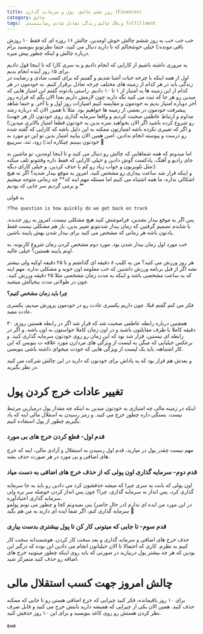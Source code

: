 ```yaml
---
title: روز ششم چالش- پول و سرمایه گذاری (Finances)
category: چالش
tags:  وبلاگ چالش زندگی تعادل شادی رضایتمندی fulfillment
---
```

خب خب خب به روز ششم چالش خوش اومدین.
چالش ۱۶ روزه ای که فقط ۱۰ روزش باقی مونده:) خیلی خوشحالم که تا دارید دنبال می کنید، حتما نظرتونو بنویسید برام درباره چالش و اینکه چطور پیش میره.

یه مروری داشته باشیم از کارایی که انجام دادیم و یه سری کارا که تا اینجا قول دادیم برای ۱۵ روز آینده انجام بدیم. <br/> اول از همه اینکه با چرخه حیات آشنا شدیم و گفتیم که برای کسب شادی و رضایت در زندگی باید در هر کدام از زمینه های مختلف چرخه تعادل برقرار کنیم. به خودمون در هر کدام از این زمینه ها یه امتیاز از ۱ تا ۱۰ دادیم. راستی یادتونه گفتم این امتیاز هایی که میدین رو هر جا که ثبت می کنید نگه دارید چون لازمش داریم بعدا الان بگم که قراره روز آخر دوباره امتیاز بدیم به خودمون و مقایسه کنیم امتیازات روز اول و با آخر. و حتما شاهد پیشرفت خودمون در بعضی از زمینه ها خواهیم بود. مثلا تا همین الان که درباره رشد مداوم و ارتباط عاطفی صحبت کردیم و واقعا سرمایه گذاری روی خودتون (از هر جهت) رو شروع کرده باشید اگر الان بخواهید نمره بدین به خودتون قطعا امتیاز بالاتری میدین:) و اگر که تغییری نکرده باشه امتیازتون ممکنه به این دلیل باشه که کارایی که گفته شده رو درست و پیوسته انجام ندادین. اصن همین الان بیایید امتیاز بدین تو این دو مورد به خودتون ببینیم چیکاره اید:) زود، تند، سریییع 🙂

اما میدونم که همه شماهایی که چالش رو دنبال می کنید و تا اینجا اومدین، تو ماشین به جای رادیو و آهنگ، پادکست گوش دادین و خیلی کارایی که فقط داره وقتتونو تلف میکنه مثل تلویزیون و خواب زیاد رو کم یا حذف کردین. و خیلی کارای دیگه:) <br/>
و اینکه قرار شد ساعت بیداری رو مشخص کنید. امروز به موقع بیدار شدید؟ اگر نه هیچ اشکالی نداره، ما همه اشتباه می کنیم اما مسئله مهم اینه که** چه زمانی متوجه میشیم و برمی گردیم سر جایی که بودیم.**

به قولی

    ?The question is how quickly do we get back on track

پس اگر به موقع بیدار نشدین، فراموشش کنید هیچ مشکلی نیست، امروز یه روز جدیده. یا شایدم تصمیم گرفتین که زمان بیدار شدنتونو تغییر بدین، باز هم مشکلی نیست فقط یادتون باشه هر زمانی که مشخص می کنید برای بیدار شدن بهش پایبند باشین.

خب مورد اول زمان بیدار شدن بود. مورد دوم مشخص کردن زمان شروع کارِتونه. به اونم پایبند هستین؟ خیلی عالیه.

هر روز ورزش می کنید؟ من یه کلیپ ۸ دقیقه ای گذاشتم و تا ۲۵ دقیقه اوکیه ولی بیشتر نشه اگر از قبل برنامه ورزش داشتین که خب معلومه اون خوبه و مشکلی نداره. مهم اینه که یه ساعت مشخصی باشه و اینکه یه مدت زمان مشخصی مثلا ۲۵ دقیقه ورزش کنید. چون در طولانی مدت بیخیالش میشید.

**چرا باید زمان مشخص کنیم؟**

فکر می کنم گفتم قبلا، چون داریم یکسری عادت رو در خودمون پرورش میدیم، یکسری عادت مفید.

همچنین درباره رابطه عاطفی صحبت شد که قرار شد اگر در رابطه هستین روزی ۳۰ دقیقه کاملا با طرف مقابلتون باشید و در اون زمان کاملا حواستون به اون باشه.
و اگر در رابطه ای نیستین، قرار شد بود که این زمان رو روی خودتون سرمایه گذاری کنید. و برعکس خیلیایی که میگن یه لیست از ویژگی های مرد/زن مورد علاقه ت بنویس که این کار اشتباهه، باید یک لیست از ویژگی هایی که خودت میخوای داشته باشی بنویسی.

و بعدش هم قرار بود که یه پاداش برای خودتون که دارید در این چالش شرکت می کنید در نظر بگیرید. 
# تغییر عادات خرج کردن پول

اینکه در زمینه مالی چه امتیازی به خودتون میدین به اینکه چه مقدار پول درمیارین مرتبط نیست. بستگی داره چطور خرج می کنید. و رمز رسیدن به اسقلال مالی اینه که یاد بگیریم چطور از پول استفاده کنیم.
### قدم اول- قطع کردن خرج های بی مورد

مهم نیست چقدر پول در میارید، قدم اول رسیدن به استقلال و آزادی مالی، اینه که خرج های اضافی و بی مورد در هر صورت حذف بشه.
### قدم دوم- سرمایه گذاری اون پولی که از حذف خرج های اضافی به دست میاد

اون پولی که بابت یه سری چیزا که میشه حذفشون کرد می دادین رو باید یه جا سرمایه گذاری کرد، پس انداز نه سرمایه گذاری. چرا؟ چون پس انداز کردن حوصله سر بره ولی سرمایه گذاری اعتیادآوره.<br/> در این مورد من ایده ای ندارم (در حال حاضر) ینی نمیدونم کجا و چطور می تونم پولمو سرمایه گذاری کنم، اگر شما ایده ای دارید به من هم بگید 🙂

### قدم سوم- تا جایی که میتونی کار کن تا پول بیشتری بدست بیاری

حذف خرج های اضافی و سرمایه گذاری و بعد سخت کار کردن. هوشمندانه سخت کار کنیم به نظرم.
کاری که احتمالا تا الان خیلیاتون انجام می دادین این بوده که درگیر این بودین که هر چه بیشتر پول دربیارید در صورتی که باید روی اینکه چطور میتونید خرج های اضافه رو حذف کنید متمرکز شید.
# چالش امروز جهت کسب استقلال مالی

برای ۱۰ روز باقیمانده، فکر کنید چیزایی که خرج اضافی هستن رو تا جایی که ممکنه حذف کنید. همین الان یکی از چیزایی که همیشه دارید بابتش خرج می کنید و قابل صرف نظر کردن هستش رو روی کاغذ بنویسید و برای این ۱۰ روز حذفش کنید.




[منبع]

[منبع]: https://titaniumsuccess.com/podcast/financial-freedom/






